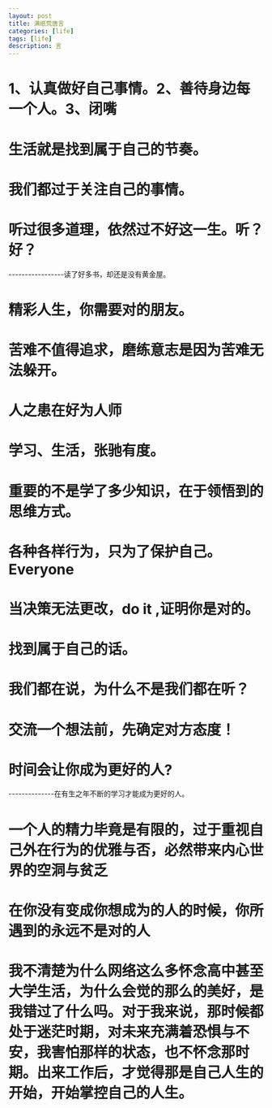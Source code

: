 ```yaml
---
layout: post
title: 满纸荒唐言
categories: [life]
tags: [life]
description: 言
---
```


<h1>1、认真做好自己事情。2、善待身边每一个人。3、闭嘴</h1>

<h1>生活就是找到属于自己的节奏。</h1>

<h1>我们都过于关注自己的事情。</h1>

<h1>听过很多道理，依然过不好这一生。听？好？</h1>
-----------------读了好多书，却还是没有黄金屋。

<h1>精彩人生，你需要对的朋友。</h1>

<h1>苦难不值得追求，磨练意志是因为苦难无法躲开。</h1>

<h1>人之患在好为人师</h1>

<h1>学习、生活，张驰有度。</h1>
 
<h1>重要的不是学了多少知识，在于领悟到的思维方式。</h1>

<h1>各种各样行为，只为了保护自己。Everyone</h1> 

<h1>当决策无法更改，do it ,证明你是对的。</h1>

<h1>找到属于自己的话。</h1>

<h1>我们都在说，为什么不是我们都在听？</h1>

<h1>交流一个想法前，先确定对方态度！</h1>

<h1>时间会让你成为更好的人?</h1>
--------------在有生之年不断的学习才能成为更好的人。

<h1>一个人的精力毕竟是有限的，过于重视自己外在行为的优雅与否，必然带来内心世界的空洞与贫乏</h1>
<h1>在你没有变成你想成为的人的时候，你所遇到的永远不是对的人</h1>

<h1>我不清楚为什么网络这么多怀念高中甚至大学生活，为什么会觉的那么的美好，是我错过了什么吗。对于我来说，那时候都处于迷茫时期，对未来充满着恐惧与不安，我害怕那样的状态，也不怀念那时期。出来工作后，才觉得那是自己人生的开始，开始掌控自己的人生。</h1>
